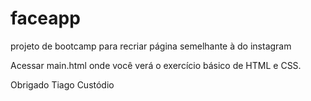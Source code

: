 # faceapp
projeto de bootcamp para recriar página semelhante à do instagram

Acessar main.html onde você verá o exercício básico de HTML e CSS.

Obrigado
Tiago Custódio
